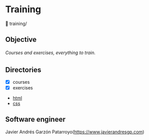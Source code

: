 # Training
:open_file_folder: training/

## Objective
###### Courses and exercises, everything to train.

## Directories
* [x] courses
* [x] exercises

* [html](html.md)
* [css](css.md)

## Software engineer
Javier Andrés Garzón Patarroyo(https://www.javierandresgp.com)
